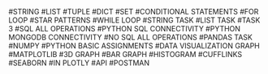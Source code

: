 #STRING
#LIST
#TUPLE
#DICT
#SET
#CONDITIONAL STATEMENTS
#FOR LOOP
#STAR PATTERNS
#WHILE LOOP
#STRING TASK
#LIST TASK
#TASK 3
#SQL ALL OPERATIONS
#PYTHON SQL CONNECTIVITY
#PYTHON MONGODB CONNECTIVITY
#NO SQL ALL OPERATIONS
#PANDAS TASK
#NUMPY
#PYTHON BASIC ASSIGNMENTS
#DATA VISUALIZATION GRAPH
#MATPLOTLIB
#3D GRAPH
#BAR GRAPH
#HISTOGRAM
#CUFFLINKS
#SEABORN
#IN PLOTLY
#API
#POSTMAN

